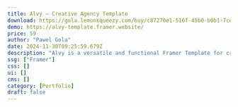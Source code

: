 ```yaml
---
title: Alvy — Creative Agency Template
download: https://gola.lemonsqueezy.com/buy/c87270e1-516f-45b0-b0b1-7cde147f72be
demo: https://alvy-template.framer.website/
price: 59
author: "Pawel Gola"
date: 2024-11-30T09:25:59.679Z
description: "Alvy is a versatile and functional Framer Template for creative agencies, design studios, freelancers, and personal portfolios."
ssg: ["Framer"]
css: []
ui: []
cms: []
category: [Portfolio]
draft: false
---
```

